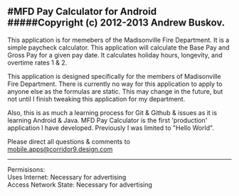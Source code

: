 #MFD Pay Calculator for Android
#####Copyright (c) 2012-2013 Andrew Buskov.
------





This application is for memebers of the Madisonville Fire Department. It is a simple paycheck calculator. This  application will calculate the Base Pay and Gross Pay for a given pay date. It calculates holiday hours, longevity, and overtime rates 1 & 2.  

This application is designed specifically for the members of Madisonville Fire Department. There is currently no way for this application to apply to anyone else as the formulas are static. This may change in the future, but not until I finish tweaking this application for my department.

Also, this is as much a learning process for Git & Github & issues as it is learning Android & Java. MFD Pay Calculator is the first 'production' application I have developed. Previously I was limited to "Hello World".

Please direct all questions & comments to mobile.apps@corridor9.design.com

---
Permisisons:  
Uses Internet: Necessary for advertising  
Access Network State: Necessary for advertising  
